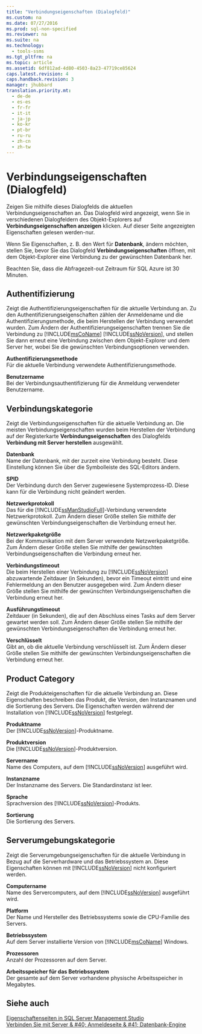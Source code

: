 ```yaml
---
title: "Verbindungseigenschaften (Dialogfeld)"
ms.custom: na
ms.date: 07/27/2016
ms.prod: sql-non-specified
ms.reviewer: na
ms.suite: na
ms.technology: 
  - tools-ssms
ms.tgt_pltfrm: na
ms.topic: article
ms.assetid: 6df812ad-4d80-4503-8a23-47719ce85624
caps.latest.revision: 4
caps.handback.revision: 3
manager: jhubbard
translation.priority.mt: 
  - de-de
  - es-es
  - fr-fr
  - it-it
  - ja-jp
  - ko-kr
  - pt-br
  - ru-ru
  - zh-cn
  - zh-tw
---
```

# Verbindungseigenschaften (Dialogfeld)
Zeigen Sie mithilfe dieses Dialogfelds die aktuellen Verbindungseigenschaften an. Das Dialogfeld wird angezeigt, wenn Sie in verschiedenen Dialogfeldern des Objekt-Explorers auf **Verbindungseigenschaften anzeigen** klicken. Auf dieser Seite angezeigten Eigenschaften gelesen werden\-nur.  
  
Wenn Sie Eigenschaften, z. B. den Wert für **Datenbank**, ändern möchten, stellen Sie, bevor Sie das Dialogfeld **Verbindungseigenschaften** öffnen, mit dem Objekt-Explorer eine Verbindung zu der gewünschten Datenbank her.  
  
Beachten Sie, dass die Abfragezeit\-out Zeitraum für SQL Azure ist 30 Minuten.  
  
## Authentifizierung  
Zeigt die Authentifizierungseigenschaften für die aktuelle Verbindung an. Zu den Authentifizierungseigenschaften zählen der Anmeldename und die Authentifizierungsmethode, die beim Herstellen der Verbindung verwendet wurden. Zum Ändern der Authentifizierungseigenschaften trennen Sie die Verbindung zu [!INCLUDE[msCoName](../content/includes/msCoName_md.md)] [!INCLUDE[ssNoVersion](../content/includes/ssNoVersion_md.md)], und stellen Sie dann erneut eine Verbindung zwischen dem Objekt-Explorer und dem Server her, wobei Sie die gewünschten Verbindungsoptionen verwenden.  
  
**Authentifizierungsmethode**  
Für die aktuelle Verbindung verwendete Authentifizierungsmethode.  
  
**Benutzername**  
Bei der Verbindungsauthentifizierung für die Anmeldung verwendeter Benutzername.  
  
## Verbindungskategorie  
Zeigt die Verbindungseigenschaften für die aktuelle Verbindung an. Die meisten Verbindungseigenschaften wurden beim Herstellen der Verbindung auf der Registerkarte **Verbindungseigenschaften** des Dialogfelds **Verbindung mit Server herstellen** ausgewählt.  
  
**Datenbank**  
Name der Datenbank, mit der zurzeit eine Verbindung besteht. Diese Einstellung können Sie über die Symbolleiste des SQL-Editors ändern.  
  
**SPID**  
Der Verbindung durch den Server zugewiesene Systemprozess-ID. Diese kann für die Verbindung nicht geändert werden.  
  
**Netzwerkprotokoll**  
Das für die [!INCLUDE[ssManStudioFull](../content/includes/ssManStudioFull_md.md)]-Verbindung verwendete Netzwerkprotokoll. Zum Ändern dieser Größe stellen Sie mithilfe der gewünschten Verbindungseigenschaften die Verbindung erneut her.  
  
**Netzwerkpaketgröße**  
Bei der Kommunikation mit dem Server verwendete Netzwerkpaketgröße. Zum Ändern dieser Größe stellen Sie mithilfe der gewünschten Verbindungseigenschaften die Verbindung erneut her.  
  
**Verbindungstimeout**  
Die beim Herstellen einer Verbindung zu [!INCLUDE[ssNoVersion](../content/includes/ssNoVersion_md.md)] abzuwartende Zeitdauer (in Sekunden), bevor ein Timeout eintritt und eine Fehlermeldung an den Benutzer ausgegeben wird. Zum Ändern dieser Größe stellen Sie mithilfe der gewünschten Verbindungseigenschaften die Verbindung erneut her.  
  
**Ausführungstimeout**  
Zeitdauer (in Sekunden), die auf den Abschluss eines Tasks auf dem Server gewartet werden soll. Zum Ändern dieser Größe stellen Sie mithilfe der gewünschten Verbindungseigenschaften die Verbindung erneut her.  
  
**Verschlüsselt**  
Gibt an, ob die aktuelle Verbindung verschlüsselt ist. Zum Ändern dieser Größe stellen Sie mithilfe der gewünschten Verbindungseigenschaften die Verbindung erneut her.  
  
## Product Category  
Zeigt die Produkteigenschaften für die aktuelle Verbindung an. Diese Eigenschaften beschreiben das Produkt, die Version, den Instanznamen und die Sortierung des Servers. Die Eigenschaften werden während der Installation von [!INCLUDE[ssNoVersion](../content/includes/ssNoVersion_md.md)] festgelegt.  
  
**Produktname**  
Der [!INCLUDE[ssNoVersion](../content/includes/ssNoVersion_md.md)]-Produktname.  
  
**Produktversion**  
Die [!INCLUDE[ssNoVersion](../content/includes/ssNoVersion_md.md)]-Produktversion.  
  
**Servername**  
Name des Computers, auf dem [!INCLUDE[ssNoVersion](../content/includes/ssNoVersion_md.md)] ausgeführt wird.  
  
**Instanzname**  
Der Instanzname des Servers. Die Standardinstanz ist leer.  
  
**Sprache**  
Sprachversion des [!INCLUDE[ssNoVersion](../content/includes/ssNoVersion_md.md)]-Produkts.  
  
**Sortierung**  
Die Sortierung des Servers.  
  
## Serverumgebungskategorie  
Zeigt die Serverumgebungseigenschaften für die aktuelle Verbindung in Bezug auf die Serverhardware und das Betriebssystem an. Diese Eigenschaften können mit [!INCLUDE[ssNoVersion](../content/includes/ssNoVersion_md.md)] nicht konfiguriert werden.  
  
**Computername**  
Name des Servercomputers, auf dem [!INCLUDE[ssNoVersion](../content/includes/ssNoVersion_md.md)] ausgeführt wird.  
  
**Platform**  
Der Name und Hersteller des Betriebssystems sowie die CPU-Familie des Servers.  
  
**Betriebssystem**  
Auf dem Server installierte Version von [!INCLUDE[msCoName](../content/includes/msCoName_md.md)] Windows.  
  
**Prozessoren**  
Anzahl der Prozessoren auf dem Server.  
  
**Arbeitsspeicher für das Betriebssystem**  
Der gesamte auf dem Server vorhandene physische Arbeitsspeicher in Megabytes.  
  
## Siehe auch  
[Eigenschaftenseiten in SQL Server Management Studio](../content/Property-Pages-in-SQL-Server-Management-Studio.md)  
[Verbinden Sie mit Server & #40; Anmeldeseite & #41; Datenbank-Engine](../content/Connect-to-Server--Login-Page--Database-Engine.md)  
  
